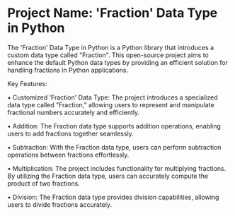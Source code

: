 # Project Name: 'Fraction' Data Type in Python

The 'Fraction' Data Type in Python is a Python library that introduces a custom data type called "Fraction". 
This open-source project aims to enhance the default Python data types by providing an efficient solution for handling fractions in Python applications. 

Key Features:

•	Customized 'Fraction' Data Type: The project introduces a specialized data type called "Fraction," allowing users to represent and manipulate fractional numbers accurately and efficiently.

•	Addition: The Fraction data type supports addition operations, enabling users to add fractions together seamlessly. 

•	Subtraction: With the Fraction data type, users can perform subtraction operations between fractions effortlessly. 

•	Multiplication: The project includes functionality for multiplying fractions. By utilizing the Fraction data type, users can accurately compute the product of two fractions.

•	Division: The Fraction data type provides division capabilities, allowing users to divide fractions accurately.
